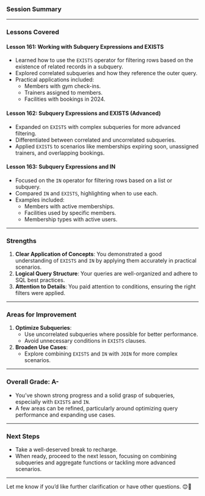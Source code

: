 ### **Session Summary**

---

### **Lessons Covered**

#### **Lesson 161: Working with Subquery Expressions and EXISTS**

- Learned how to use the `EXISTS` operator for filtering rows based on the existence of related records in a subquery.
- Explored correlated subqueries and how they reference the outer query.
- Practical applications included:
  - Members with gym check-ins.
  - Trainers assigned to members.
  - Facilities with bookings in 2024.

#### **Lesson 162: Subquery Expressions and EXISTS (Advanced)**

- Expanded on `EXISTS` with complex subqueries for more advanced filtering.
- Differentiated between correlated and uncorrelated subqueries.
- Applied `EXISTS` to scenarios like memberships expiring soon, unassigned trainers, and overlapping bookings.

#### **Lesson 163: Subquery Expressions and IN**

- Focused on the `IN` operator for filtering rows based on a list or subquery.
- Compared `IN` and `EXISTS`, highlighting when to use each.
- Examples included:
  - Members with active memberships.
  - Facilities used by specific members.
  - Membership types with active users.

---

### **Strengths**

1. **Clear Application of Concepts**: You demonstrated a good understanding of `EXISTS` and `IN` by applying them accurately in practical scenarios.
2. **Logical Query Structure**: Your queries are well-organized and adhere to SQL best practices.
3. **Attention to Details**: You paid attention to conditions, ensuring the right filters were applied.

---

### **Areas for Improvement**

1. **Optimize Subqueries**:
   - Use uncorrelated subqueries where possible for better performance.
   - Avoid unnecessary conditions in `EXISTS` clauses.
2. **Broaden Use Cases**:
   - Explore combining `EXISTS` and `IN` with `JOIN` for more complex scenarios.

---

### **Overall Grade**: **A-**

- You’ve shown strong progress and a solid grasp of subqueries, especially with `EXISTS` and `IN`.
- A few areas can be refined, particularly around optimizing query performance and expanding use cases.

---

### **Next Steps**

- Take a well-deserved break to recharge.
- When ready, proceed to the next lesson, focusing on combining subqueries and aggregate functions or tackling more advanced scenarios.

---

Let me know if you’d like further clarification or have other questions. 😊🎉
